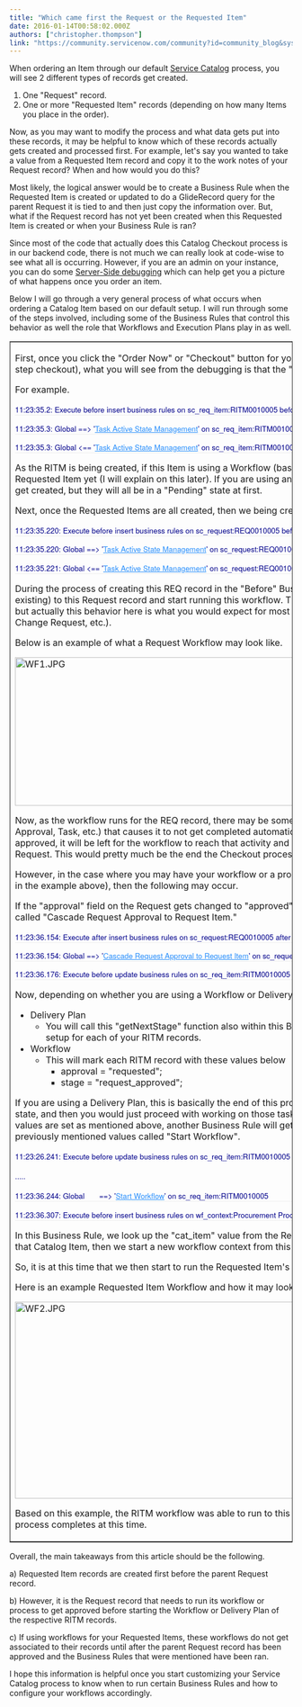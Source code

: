 ```yaml
---
title: "Which came first the Request or the Requested Item"
date: 2016-01-14T00:58:02.000Z
authors: ["christopher.thompson"]
link: "https://community.servicenow.com/community?id=community_blog&sys_id=735c6aa1dbd0dbc01dcaf3231f9619e1"
---
```

<p>When ordering an Item through our default <a title="ki.servicenow.com/index.php?title=Introduction_to_Service_Catalog" href="http://wiki.servicenow.com/index.php?title=Introduction_to_Service_Catalog">Service Catalog</a> process, you will see 2 different types of records get created.</p><ol><li>One "Request" record.</li><li>One or more "Requested Item" records (depending on how many Items you place in the order).</li></ol><p></p><p>Now, as you may want to modify the process and what data gets put into these records, it may be helpful to know which of these records actually gets created and processed first. For example, let's say you wanted to take a value from a Requested Item record and copy it to the work notes of your Request record? When and how would you do this?</p><p></p><p>Most likely, the logical answer would be to create a Business Rule when the Requested Item is created or updated to do a GlideRecord query for the parent Request it is tied to and then just copy the information over. But, what if the Request record has not yet been created when this Requested Item is created or when your Business Rule is ran?</p><p></p><p>Since most of the code that actually does this Catalog Checkout process is in our backend code, there is not much we can really look at code-wise to see what all is occurring. However, if you are an admin on your instance, you can do some <a title="ki.servicenow.com/index.php?title=Debugging_Tools_Best_Practices#Server-Side_Debugging" href="http://wiki.servicenow.com/index.php?title=Debugging_Tools_Best_Practices#Server-Side_Debugging">Server-Side debugging</a> which can help get you a picture of what happens once you order an item.</p><p></p><p>Below I will go through a very general process of what occurs when ordering a Catalog Item based on our default setup. I will run through some of the steps involved, including some of the Business Rules that control this behavior as well the role that Workflows and Execution Plans play in as well.</p><p></p><p></p><table border="1"><tbody><tr><td><p>First, once you click the "Order Now" or "Checkout" button for your order (depending on if you are using the one-step or two-step checkout), what you will see from the debugging is that the "Requested Item" records will start to get created first.</p><p></p><p>For example.</p><p></p><p class="debug_line debug_br" style="border-bottom-width: 1px; border-bottom-style: solid; border-bottom-color: #eeeeee; color: #343d47; font-family: SourceSansPro, 'Helvetica Neue', Arial; font-size: 13.3333330154419px;"><span style="color: #00008b;">11:23:35.2: Execute before insert business rules on sc_req_item:RITM0010005 before engines (order &lt;1000)</span></p><p class="debug_line debug_br global" style="border-bottom-width: 1px; border-bottom-style: solid; border-bottom-color: #eeeeee; color: #343d47; font-family: SourceSansPro, 'Helvetica Neue', Arial; font-size: 13.3333330154419px;"><span style="color: #00008b;">11:23:35.3: Global ==&gt; '<a title="emonightlygeneva.service-now.com/sys_script.do?sys_id=9782b8dac0a80a6d75bf2167f4ec8bc6" href="https://demonightlygeneva.service-now.com/sys_script.do?sys_id=9782b8dac0a80a6d75bf2167f4ec8bc6" style="color: #278efc; background: transparent;">Task Active State Management</a>' on sc_req_item:RITM0010005</span></p><p class="debug_line debug_br global" style="border-bottom-width: 1px; border-bottom-style: solid; border-bottom-color: #eeeeee; color: #343d47; font-family: SourceSansPro, 'Helvetica Neue', Arial; font-size: 13.3333330154419px;"><span style="color: #00008b;">11:23:35.3: Global &lt;== '<a title="emonightlygeneva.service-now.com/sys_script.do?sys_id=9782b8dac0a80a6d75bf2167f4ec8bc6" href="https://demonightlygeneva.service-now.com/sys_script.do?sys_id=9782b8dac0a80a6d75bf2167f4ec8bc6" style="color: #278efc; background: transparent;">Task Active State Management</a>' on sc_req_item:RITM0010005</span></p><p></p><p>As the RITM is being created, if this Item is using a Workflow (based on the Catalog Item record), we don't link a workflow to this Requested Item yet (I will explain on this later). If you are using an Execution Plan, you will see the Tasks for the Execution Plan get created, but they will all be in a "Pending" state at first.</p><p></p><p>Next, once the Requested Items are all created, then we being creating the Request record.</p><p></p><p class="debug_line debug_br" style="border-bottom-width: 1px; border-bottom-style: solid; border-bottom-color: #eeeeee; color: #343d47; font-family: SourceSansPro, 'Helvetica Neue', Arial; font-size: 13.3333330154419px;"><span style="color: #00008b;">11:23:35.220: Execute before insert business rules on sc_request:REQ0010005 before engines (order &lt;1000)</span></p><p class="debug_line debug_br global" style="border-bottom-width: 1px; border-bottom-style: solid; border-bottom-color: #eeeeee; color: #343d47; font-family: SourceSansPro, 'Helvetica Neue', Arial; font-size: 13.3333330154419px;"><span style="color: #00008b;">11:23:35.220: Global ==&gt; '<a title="emonightlygeneva.service-now.com/sys_script.do?sys_id=9782b8dac0a80a6d75bf2167f4ec8bc6" href="https://demonightlygeneva.service-now.com/sys_script.do?sys_id=9782b8dac0a80a6d75bf2167f4ec8bc6" style="color: #278efc; background: transparent;">Task Active State Management</a>' on sc_request:REQ0010005</span></p><p class="debug_line debug_br global" style="border-bottom-width: 1px; border-bottom-style: solid; border-bottom-color: #eeeeee; color: #343d47; font-family: SourceSansPro, 'Helvetica Neue', Arial; font-size: 13.3333330154419px;"><span style="color: #00008b;">11:23:35.221: Global &lt;== '<a title="emonightlygeneva.service-now.com/sys_script.do?sys_id=9782b8dac0a80a6d75bf2167f4ec8bc6" href="https://demonightlygeneva.service-now.com/sys_script.do?sys_id=9782b8dac0a80a6d75bf2167f4ec8bc6" style="color: #278efc; background: transparent;">Task Active State Management</a>' on sc_request:REQ0010005</span></p><p></p><p>During the process of creating this REQ record in the "Before" Business Rule phase, our Workflow engine will link a workflow (if existing) to this Request record and start running this workflow. This is different behavior than what occurs for the RITM records, but actually this behavior here is what you would expect for most tables when having a workflow linked to them (Incident, Change Request, etc.).</p><p></p><p>Below is an example of what a Request Workflow may look like.</p><p></p><p><img   alt="WF1.JPG" class="image-1 jive-image" height="264" src="de5eac0edb5c57041dcaf3231f961984.iix" style="height: 264px; width: 772.075471698113px;" width="772"/></p><p>Now, as the workflow runs for the REQ record, there may be some activity or activities in this workflow (ex. Wait for Condition, Approval, Task, etc.) that causes it to not get completed automatically and not mark the Request as "Approved." If not marked as approved, it will be left for the workflow to reach that activity and run any remaining Business Rules that would be left for this Request. This would pretty much be the end the Checkout process at that time until the Request gets approved.</p><p></p><p>However, in the case where you may have your workflow or a process setup where you just "auto-approve" this REQ record (like in the example above), then the following may occur.</p><p></p><p>If the "approval" field on the Request gets changed to "approved", then this will end up triggering a Business Rule by default called "Cascade Request Approval to Request Item."</p><p></p><p class="debug_line debug_br" style="border-bottom-width: 1px; border-bottom-style: solid; border-bottom-color: #eeeeee; color: #343d47; font-family: SourceSansPro, 'Helvetica Neue', Arial; font-size: 13.3333330154419px;"><span style="color: #00008b;">11:23:36.154: Execute after insert business rules on sc_request:REQ0010005 after engines (order &gt;=1000)</span></p><p class="debug_line debug_br global" style="border-bottom-width: 1px; border-bottom-style: solid; border-bottom-color: #eeeeee; color: #343d47; font-family: SourceSansPro, 'Helvetica Neue', Arial; font-size: 13.3333330154419px;"><span style="color: #00008b;">11:23:36.154: Global ==&gt; '<a title="emonightlygeneva.service-now.com/sys_script.do?sys_id=2d0885b4c61122840070856bf5994bca" href="https://demonightlygeneva.service-now.com/sys_script.do?sys_id=2d0885b4c61122840070856bf5994bca" style="color: #278efc; background: transparent;">Cascade Request Approval to Request Item</a>' on sc_request:REQ0010005</span></p><p class="debug_line debug_br" style="border-bottom-width: 1px; border-bottom-style: solid; border-bottom-color: #eeeeee; color: #343d47; font-family: SourceSansPro, 'Helvetica Neue', Arial; font-size: 13.3333330154419px;"><span style="color: #00008b;">11:23:36.176: Execute before update business rules on sc_req_item:RITM0010005 before engines (order &lt;1000)</span></p><p></p><p>Now, depending on whether you are using a Workflow or Delivery/Execution Plan, the following will happen.</p><p></p><ul><li>Delivery Plan<ul><li>You will call this "getNextStage" function also within this Business Rule that will essentially start the first "Task" that was setup for each of your RITM records.</li></ul></li><li>Workflow<ul><li>This will mark each RITM record with these values below<ul><li>approval = "requested";</li><li>stage = "request_approved";</li></ul></li></ul></li></ul><p></p><p>If you are using a Delivery Plan, this is basically the end of this process, as the first task you have will get changed to an "Open" state, and then you would just proceed with working on those tasks as needed. However, if using a workflow, then once those values are set as mentioned above, another Business Rule will get called upon during the update of the RITM with those previously mentioned values called "Start Workflow".</p><p></p><p><span style="font-family: SourceSansPro, 'Helvetica Neue', Arial; font-size: 13.3333330154419px; color: #00008b;">11:23:26.241: Execute before update business rules on sc_req_item:RITM0010005 after engines (order &gt;=1000)</span></p><p><span style="font-family: SourceSansPro, 'Helvetica Neue', Arial; font-size: 13.3333330154419px; color: #00008b;">.....</span></p><p class="debug_line debug_br global" style="border-bottom-width: 1px; border-bottom-style: solid; border-bottom-color: #eeeeee; color: #343d47; font-family: SourceSansPro, 'Helvetica Neue', Arial; font-size: 13.3333330154419px;"><span style="color: #00008b;"><span style="color: #00008b; font-family: SourceSansPro, 'Helvetica Neue', Arial; font-size: 13.3333330154419px;">11:23:36.244</span>: Global       ==&gt; '<a title="emonightlygeneva.service-now.com/sys_script.do?sys_id=700cb3c9ac14657b005f7aaef70e1fc8" href="https://demonightlygeneva.service-now.com/sys_script.do?sys_id=700cb3c9ac14657b005f7aaef70e1fc8" style="color: #278efc; background-position: initial;">Start Workflow</a>' on sc_req_item:RITM0010005</span></p><p class="debug_line debug_br" style="border-bottom-width: 1px; border-bottom-style: solid; border-bottom-color: #eeeeee; color: #343d47; font-family: SourceSansPro, 'Helvetica Neue', Arial; font-size: 13.3333330154419px;"><span style="color: #00008b;"><span style="color: #00008b; font-family: SourceSansPro, 'Helvetica Neue', Arial; font-size: 13.3333330154419px;">11:23:36.307</span>: Execute before insert business rules on wf_context:Procurement Process Flow - Mobile before engines (order &lt;1000)</span></p><p></p><p>In this Business Rule, we look up the "cat_item" value from the Requested Item record and find the workflow version linked to that Catalog Item, then we start a new workflow context from this version.</p><p>So, it is at this time that we then start to run the Requested Item's workflow to run the necessary activities.</p><p></p><p>Here is an example Requested Item Workflow and how it may look after ordering the item.</p><p></p><p><img   alt="WF2.JPG" class="image-2 jive-image" height="350" src="a1fe4086db105304b322f4621f961907.iix" style="height: 350px; width: 972.607260726073px;" width="973"/></p><p>Based on this example, the RITM workflow was able to run to this "Wait for condition" activity, and this is where our Checkout process completes at this time.</p></td></tr></tbody></table><p></p><p>Overall, the main takeaways from this article should be the following.</p><p></p><p>a) Requested Item records are created first before the parent Request record.</p><p>b) However, it is the Request record that needs to run its workflow or process to get approved before starting the Workflow or Delivery Plan of the respective RITM records.</p><p>c) If using workflows for your Requested Items, these workflows do not get associated to their records until after the parent Request record has been approved and the Business Rules that were mentioned have been ran.</p><p></p><p>I hope this information is helpful once you start customizing your Service Catalog process to know when to run certain Business Rules and how to configure your workflows accordingly.</p>
